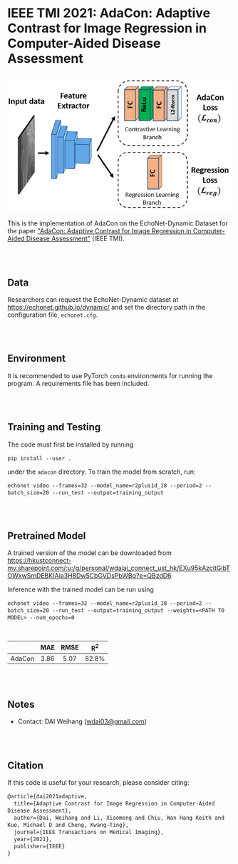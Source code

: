 # IEEE TMI 2021: AdaCon: Adaptive Contrast for Image Regression in Computer-Aided Disease Assessment


![AdaCon framework](echonet/docs/framework_chart.PNG)


This is the implementation of AdaCon on the EchoNet-Dynamic Dataset for the paper ["AdaCon: Adaptive Contrast for Image Regression in Computer-Aided Disease Assessment"](http://arxiv.org/abs/2112.11700) (IEEE TMI).

<br />
<br />

## Data

Researchers can request the EchoNet-Dynamic dataset at https://echonet.github.io/dynamic/ and set the directory path in the configuration file, `echonet.cfg`.

<br />
<br />


## Environment

It is recommended to use PyTorch `conda` environments for running the program. A requirements file has been included. 

<br />
<br />

## Training and Testing

The code must first be installed by running 
    
    pip install --user .

under the `adacon` directory. To train the model from scratch, run:

```
echonet video --frames=32 --model_name=r2plus1d_18 --period=2 --batch_size=20 --run_test --output=training_output
```

<br />
<br />

## Pretrained Model

A trained version of the model can be downloaded from https://hkustconnect-my.sharepoint.com/:u:/g/personal/wdaiaj_connect_ust_hk/EXu95kAzcitGibTOWxwSmDEBKIAia3H8Dw5CbGVDsPbWBg?e=QBzdD6

Inference with the trained model can be run using

```
echonet video --frames=32 --model_name=r2plus1d_18 --period=2 --batch_size=20 --run_test --output=training_output --weights=<PATH TO MODEL> --num_epochs=0
```

<br />

|           | MAE   | RMSE   | R<sup>2</sup>   |
| ---------- | :-----------:  | :-----------: | :-----------:  |
| AdaCon    | 3.86    | 5.07   | 82.8%  |


<br />
<br />

## Notes
* Contact: DAI Weihang (wdai03@gmail.com)

<br />
<br />

## Citation
If this code is useful for your research, please consider citing:

```
@article{dai2021adaptive,
  title={Adaptive Contrast for Image Regression in Computer-Aided Disease Assessment},
  author={Dai, Weihang and Li, Xiaomeng and Chiu, Wan Hang Keith and Kuo, Michael D and Cheng, Kwang-Ting},
  journal={IEEE Transactions on Medical Imaging},
  year={2021},
  publisher={IEEE}
}
```